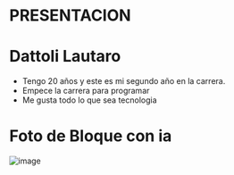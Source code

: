 # **PRESENTACION**
# **Dattoli Lautaro**

- Tengo 20 años y este es mi segundo año en la carrera.
- Empece la carrera para programar 
- Me gusta todo lo que sea tecnologia




# Foto de Bloque con ia
![image](https://github.com/pdepviernestm/2024-presentacion-lautarodattoli/assets/134455121/9fd4b98c-93e7-483d-8611-7eafc39a23c5)

